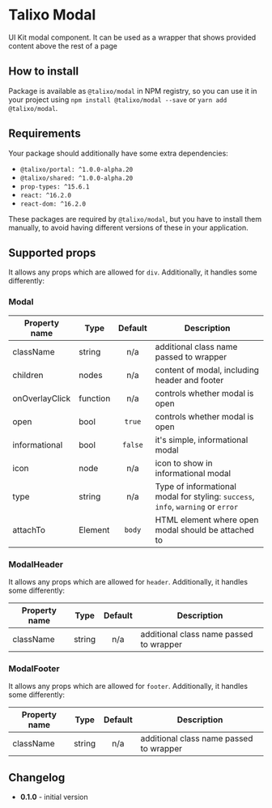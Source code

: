 # Talixo Modal

UI Kit modal component. It can be used as a wrapper that shows provided content above the rest of a page

## How to install

Package is available as `@talixo/modal` in NPM registry, so you can use it in your project
using `npm install @talixo/modal --save` or `yarn add @talixo/modal`.

## Requirements

Your package should additionally have some extra dependencies:

- `@talixo/portal: ^1.0.0-alpha.20`
- `@talixo/shared: ^1.0.0-alpha.20`
- `prop-types: ^15.6.1`
- `react: ^16.2.0`
- `react-dom: ^16.2.0`

These packages are required by `@talixo/modal`, but you have to install them manually,
to avoid having different versions of these in your application.

## Supported props

It allows any props which are allowed for `div`. Additionally, it handles some differently:

### Modal

Property name   | Type      | Default | Description                    
----------------|-----------|:-------:|--------------------------------
className       | string    | n/a     | additional class name passed to wrapper
children        | nodes     | n/a     | content of modal, including header and footer
onOverlayClick  | function  | n/a     | controls whether modal is open
open            | bool      | `true`  | controls whether modal is open
informational   | bool      | `false` | it's simple, informational modal
icon            | node      | n/a     | icon to show in informational modal
type            | string    | n/a     | Type of informational modal for styling: `success`, `info`, `warning` or `error`
attachTo        | Element   | `body`  | HTML element where open modal should be attached to

### ModalHeader

It allows any props which are allowed for `header`. Additionally, it handles some differently:

Property name | Type      | Default | Description
--------------|-----------|:-------:|--------------------------------
className     | string    | n/a     | additional class name passed to wrapper

### ModalFooter

It allows any props which are allowed for `footer`. Additionally, it handles some differently:

Property name | Type      | Default | Description
--------------|-----------|:-------:|--------------------------------
className     | string    | n/a     | additional class name passed to wrapper

## Changelog

- **0.1.0** - initial version
